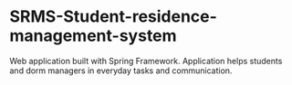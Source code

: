 # SRMS-Student-residence-management-system
Web application built with Spring Framework. Application helps students and dorm managers in everyday tasks and communication.
